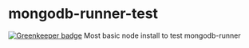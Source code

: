 # mongodb-runner-test

[![Greenkeeper badge](https://badges.greenkeeper.io/acinader/mongodb-runner-test.svg)](https://greenkeeper.io/)
Most basic node install to test mongodb-runner
